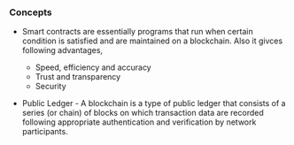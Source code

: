 ### Concepts

* Smart contracts are essentially programs that run when certain condition is satisfied and are maintained on a blockchain. Also it givces following advantages,
    *  Speed, efficiency and accuracy
    * Trust and transparency
    * Security

* Public Ledger -  A blockchain is a type of public ledger that consists of a series (or chain) of blocks on which transaction data are recorded following appropriate authentication and verification by network participants.